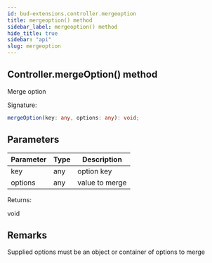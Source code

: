 ```yaml
---
id: bud-extensions.controller.mergeoption
title: mergeoption() method
sidebar_label: mergeoption() method
hide_title: true
sidebar: "api"
slug: mergeoption
---
```


## Controller.mergeOption() method

Merge option

Signature:

```typescript
mergeOption(key: any, options: any): void;
```

## Parameters

| Parameter | Type | Description    |
| --------- | ---- | -------------- |
| key       | any  | option key     |
| options   | any  | value to merge |

Returns:

void

## Remarks

Supplied options must be an object or container of options to merge
